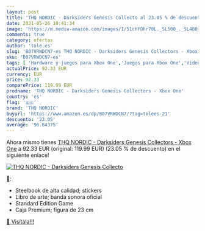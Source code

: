 ```yaml
---
layout: post
title: 'THQ NORDIC - Darksiders Genesis Collecto al 23.05 % de descuento'
date: 2021-05-26 10:41:34
image: 'https://m.media-amazon.com/images/I/51cHfOhr70L._SL500_._SL400_.jpg'
comments: true
category: ofertas
author: 'tole.es'
slug: 'B07VRWDCN7-es THQ NORDIC - Darksiders Genesis Collectors - Xbox One'
sku: 'B07VRWDCN7-es'
tags: [ 'Hardware y juegos para Xbox One','Juegos para Xbox One','Videojuegos','thq nordic','xbox', ]
actualPrice: 92.33 EUR
currency: EUR
price: 92.33
comparePrice: 119.99 EUR
prodname: 'THQ NORDIC - Darksiders Genesis Collectors - Xbox One'
country: 'es'
flag: '🇪🇸'
brand: 'THQ NORDIC'
buyurl: 'https://www.amazon.es/dp/B07VRWDCN7/?tag=tolees-21'
descuento: '23.05'
average: '96.84375'
---
```


Ahora mismo tienes [THQ NORDIC - Darksiders Genesis Collectors - Xbox One](https://www.amazon.es/dp/B07VRWDCN7/?tag=tolees-21) a 92.33 EUR (original: 119.99 EUR) (23.05 %  de descuento) en el siguiente enlace!

[![THQ NORDIC - Darksiders Genesis Collecto](https://m.media-amazon.com/images/I/51cHfOhr70L._SL500_._SL400_.jpg)](https://www.amazon.es/dp/B07VRWDCN7/?tag=tolees-21)

🔎:

- Steelbook de alta calidad; stickers
- Libro de arte; banda sonora oficial
- Standard Edition Game
- Caja Premium; figura de 23 cm

[🛒 Visítala!!!](https://www.amazon.es/dp/B07VRWDCN7/?tag=tolees-21)

